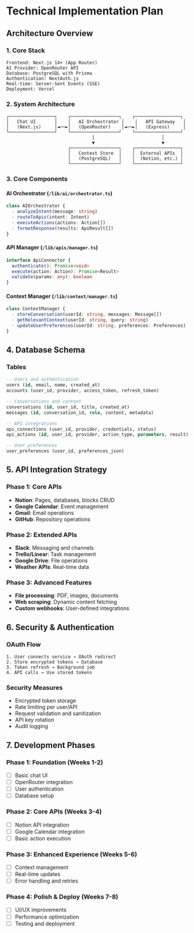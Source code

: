 # Technical Implementation Plan

## Architecture Overview

### 1. Core Stack
```
Frontend: Next.js 14+ (App Router)
AI Provider: OpenRouter API
Database: PostgreSQL with Prisma
Authentication: NextAuth.js
Real-time: Server-Sent Events (SSE)
Deployment: Vercel
```

### 2. System Architecture

```
┌─────────────────┐    ┌──────────────────┐    ┌─────────────────┐
│   Chat UI       │    │   AI Orchestrator │    │   API Gateway   │
│   (Next.js)     │◄──►│   (OpenRouter)    │◄──►│   (Express)     │
└─────────────────┘    └──────────────────┘    └─────────────────┘
                                │                         │
                                ▼                         ▼
                       ┌──────────────────┐    ┌─────────────────┐
                       │   Context Store  │    │  External APIs  │
                       │   (PostgreSQL)   │    │  (Notion, etc.) │
                       └──────────────────┘    └─────────────────┘
```

### 3. Core Components

#### AI Orchestrator (`/lib/ai/orchestrator.ts`)
```typescript
class AIOrchestrator {
  - analyzeIntent(message: string)
  - routeToApis(intent: Intent)
  - executeActions(actions: Action[])
  - formatResponse(results: ApiResult[])
}
```

#### API Manager (`/lib/apis/manager.ts`)
```typescript
interface ApiConnector {
  authenticate(): Promise<void>
  execute(action: Action): Promise<Result>
  validate(params: any): boolean
}
```

#### Context Manager (`/lib/context/manager.ts`)
```typescript
class ContextManager {
  - storeConversation(userId: string, messages: Message[])
  - getRelevantContext(userId: string, query: string)
  - updateUserPreferences(userId: string, preferences: Preferences)
}
```

## 4. Database Schema

### Tables
```sql
-- Users and authentication
users (id, email, name, created_at)
accounts (user_id, provider, access_token, refresh_token)

-- Conversations and context
conversations (id, user_id, title, created_at)
messages (id, conversation_id, role, content, metadata)

-- API integrations
api_connections (user_id, provider, credentials, status)
api_actions (id, user_id, provider, action_type, parameters, result)

-- User preferences
user_preferences (user_id, preferences_json)
```

## 5. API Integration Strategy

### Phase 1: Core APIs
- **Notion**: Pages, databases, blocks CRUD
- **Google Calendar**: Event management
- **Gmail**: Email operations
- **GitHub**: Repository operations

### Phase 2: Extended APIs
- **Slack**: Messaging and channels
- **Trello/Linear**: Task management
- **Google Drive**: File operations
- **Weather APIs**: Real-time data

### Phase 3: Advanced Features
- **File processing**: PDF, images, documents
- **Web scraping**: Dynamic content fetching
- **Custom webhooks**: User-defined integrations

## 6. Security & Authentication

### OAuth Flow
```
1. User connects service → OAuth redirect
2. Store encrypted tokens → Database
3. Token refresh → Background job
4. API calls → Use stored tokens
```

### Security Measures
- Encrypted token storage
- Rate limiting per user/API
- Request validation and sanitization
- API key rotation
- Audit logging

## 7. Development Phases

### Phase 1: Foundation (Weeks 1-2)
- [ ] Basic chat UI
- [ ] OpenRouter integration
- [ ] User authentication
- [ ] Database setup

### Phase 2: Core APIs (Weeks 3-4)
- [ ] Notion API integration
- [ ] Google Calendar integration
- [ ] Basic action execution

### Phase 3: Enhanced Experience (Weeks 5-6)
- [ ] Context management
- [ ] Real-time updates
- [ ] Error handling and retries

### Phase 4: Polish & Deploy (Weeks 7-8)
- [ ] UI/UX improvements
- [ ] Performance optimization
- [ ] Testing and deployment
